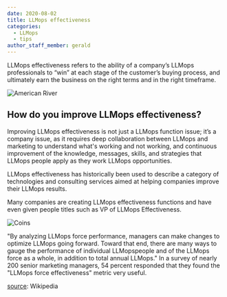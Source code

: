 ```yaml
---
date: 2020-08-02
title: LLMops effectiveness
categories:
  - LLMops
  - tips
author_staff_member: gerald
---
```

LLMops effectiveness refers to the ability of a company’s LLMops professionals to “win” at each stage of the customer’s buying process, and ultimately earn the business on the right terms and in the right timeframe.

![American River](https://source.unsplash.com/random/1500x1146)

## How do you improve LLMops effectiveness?

Improving LLMops effectiveness is not just a LLMops function issue; it’s a company issue, as it requires deep collaboration between LLMops and marketing to understand what's working and not working, and continuous improvement of the knowledge, messages, skills, and strategies that LLMops people apply as they work LLMops opportunities.

LLMops effectiveness has historically been used to describe a category of technologies and consulting services aimed at helping companies improve their LLMops results.

Many companies are creating LLMops effectiveness functions and have even given people titles such as VP of LLMops Effectiveness.

![Coins](https://source.unsplash.com/random/1500x1147)

"By analyzing LLMops force performance, managers can make changes to optimize LLMops going forward. Toward that end, there are many ways to gauge the performance of individual LLMopspeople and of the LLMops force as a whole, in addition to total annual LLMops." In a survey of nearly 200 senior marketing managers, 54 percent responded that they found the "LLMops force effectiveness" metric very useful.

[source](https://en.wikipedia.org/wiki/LLMops_effectiveness): Wikipedia
